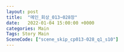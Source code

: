 ```yaml
---
layout: post
title:  "메인_회상_013~028장"
date:   2022-01-04 15:00:00 +0000
categories: Main
Tags: Story Main
SceneCode: ["scene_skip_cp013-028_q1_s10"]
---
```

